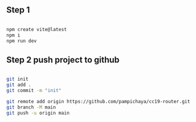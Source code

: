 ## Step 1
``` bash

npm create vite@latest
npm i
npm run dev

```
## Step 2 push project to github

``` bash

git init
git add .
git commit -m "init"

git remote add origin https://github.com/pampichaya/cc19-router.git
git branch -M main
git push -u origin main

```
